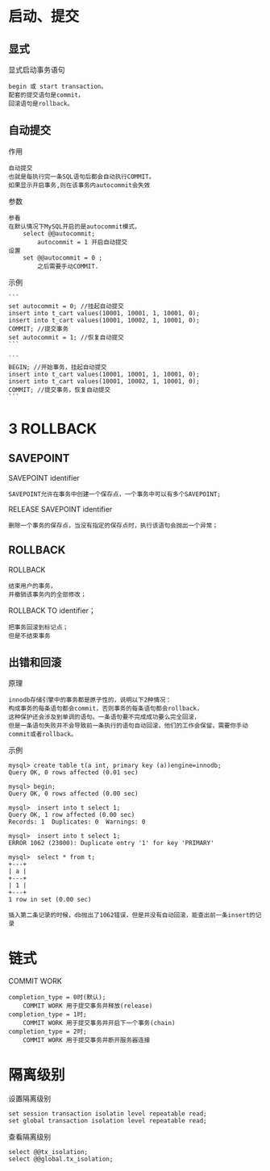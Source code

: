 

# 启动、提交

## 显式

显式启动事务语句

    begin 或 start transaction。
    配套的提交语句是commit，
    回滚语句是rollback。


## 自动提交

作用
    
    自动提交
    也就是每执行完一条SQL语句后都会自动执行COMMIT。
    如果显示开启事务,则在该事务内autocommit会失效

参数

    参看
    在默认情况下MySQL开启的是autocommit模式，
        select @@autocommit;
            autocommit = 1 开启自动提交
    设置
        set @@autocommit = 0 ;
            之后需要手动COMMIT. 



示例

    ```
    set autocommit = 0; //挂起自动提交
    insert into t_cart values(10001, 10001, 1, 10001, 0);
    insert into t_cart values(10001, 10002, 1, 10001, 0);
    COMMIT; //提交事务
    set autocommit = 1; //恢复自动提交
    ```
    
    ```
    BEGIN; //开始事务，挂起自动提交
    insert into t_cart values(10001, 10001, 1, 10001, 0);
    insert into t_cart values(10001, 10002, 1, 10001, 0);
    COMMIT; //提交事务，恢复自动提交
    ```
    
# 3 ROLLBACK

## SAVEPOINT

SAVEPOINT identifier
    
    SAVEPOINT允许在事务中创建一个保存点，一个事务中可以有多个SAVEPOINT;
    
RELEASE SAVEPOINT identifier

    删除一个事务的保存点，当没有指定的保存点时，执行该语句会抛出一个异常；

## ROLLBACK

ROLLBACK

    结束用户的事务，
    并撤销该事务内的全部修改；    
        
ROLLBACK TO identifier；

    把事务回滚到标记点；    
    但是不结束事务


## 出错和回滚

原理

    innodb存储引擎中的事务都是原子性的，说明以下2种情况：
    构成事务的每条语句都会commit，否则事务的每条语句都会rollback，
    这种保护还会涉及到单调的语句。一条语句要不完成成功要么完全回滚，
    但是一条语句失败并不会导致前一条执行的语句自动回滚，他们的工作会保留，需要你手动commit或者rollback。

示例

    mysql> create table t(a int, primary key (a))engine=innodb;
    Query OK, 0 rows affected (0.01 sec)
    
    mysql> begin;
    Query OK, 0 rows affected (0.00 sec)
    
    mysql>  insert into t select 1;
    Query OK, 1 row affected (0.00 sec)
    Records: 1  Duplicates: 0  Warnings: 0
    
    mysql>  insert into t select 1;
    ERROR 1062 (23000): Duplicate entry '1' for key 'PRIMARY'

    mysql>  select * from t;
    +---+
    | a |
    +---+
    | 1 |
    +---+
    1 row in set (0.00 sec)
    
    插入第二条记录的时候，db抛出了1062错误，但是并没有自动回滚，能查出前一条insert的记录



# 链式



COMMIT WORK

    completion_type = 0时(默认);
        COMMIT WORK 用于提交事务并释放(release)
    completion_type = 1时;
        COMMIT WORK 用于提交事务并开启下一个事务(chain)
    completion_type = 2时;
        COMMIT WORK 用于提交事务并断开服务器连接



# 隔离级别   
    
设置隔离级别
	
	
	set session transaction isolatin level repeatable read;
	set global transaction isolation level repeatable read;
	
查看隔离级别
 
	select @@tx_isolation;
	select @@global.tx_isolation;



